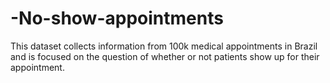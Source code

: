 # -No-show-appointments
This dataset collects information from 100k medical appointments in Brazil and is focused on the question of whether or not patients show up for their appointment.
